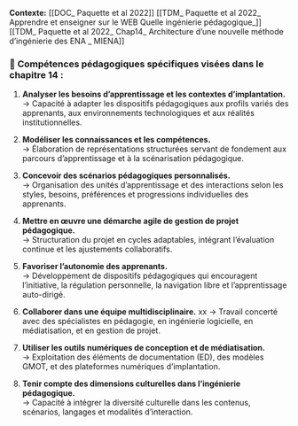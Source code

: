 
**Contexte:**
[[DOC_ Paquette et al 2022]]
[[TDM_ Paquette et al 2022_ Apprendre et enseigner sur le WEB Quelle ingénierie pédagogique_]]
[[TDM_ Paquette et al 2022_ Chap14_ Architecture d’une nouvelle méthode d’ingénierie des ENA _ MIENA]]
### 🧠 **Compétences pédagogiques spécifiques visées dans le chapitre 14** :

1. **Analyser les besoins d’apprentissage et les contextes d’implantation.**  
    → Capacité à adapter les dispositifs pédagogiques aux profils variés des apprenants, aux environnements technologiques et aux réalités institutionnelles.
    
2. **Modéliser les connaissances et les compétences.**  
    → Élaboration de représentations structurées servant de fondement aux parcours d’apprentissage et à la scénarisation pédagogique.
    
3. **Concevoir des scénarios pédagogiques personnalisés.**  
    → Organisation des unités d’apprentissage et des interactions selon les styles, besoins, préférences et progressions individuelles des apprenants.
    
4. **Mettre en œuvre une démarche agile de gestion de projet pédagogique.**  
    → Structuration du projet en cycles adaptables, intégrant l’évaluation continue et les ajustements collaboratifs.
    
5. **Favoriser l’autonomie des apprenants.**  
    → Développement de dispositifs pédagogiques qui encouragent l’initiative, la régulation personnelle, la navigation libre et l’apprentissage auto-dirigé.
    
6. **Collaborer dans une équipe multidisciplinaire.**  xx
    → Travail concerté avec des spécialistes en pédagogie, en ingénierie logicielle, en médiatisation, et en gestion de projet.
    
7. **Utiliser les outils numériques de conception et de médiatisation.**  
    → Exploitation des éléments de documentation (ED), des modèles GMOT, et des plateformes numériques d’implantation.
    
8. **Tenir compte des dimensions culturelles dans l’ingénierie pédagogique.**  
    → Capacité à intégrer la diversité culturelle dans les contenus, scénarios, langages et modalités d’interaction.